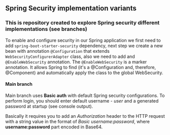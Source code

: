 ## Spring Security implementation variants
### This is repository created to explore Spring security different implementations (see branches)

To enable and configure security in our Spring application we first need to add `spring-boot-starter-security` dependency, next step we create a new bean with annotation `@Configuration` that extends `WebSecurityConfigurerAdapter` class, also we need to add and `@EnableWebSecurity` annotation. The `@EnableWebSecurity` is a marker annotation. It allows Spring to find (it's a @Configuration and, therefore, @Component) and automatically apply the class to the global WebSecurity.

#### Main branch
Main branch uses **Basic auth** with default Spring security configurations. To perform login, you should enter default username - *user*
 and a generated password at startup (see console output).
 
 Basically it requires you to add an *Authorization* header to the HTTP request with a string value 
in the format of *Basic username:password*, where **username:password** part encoded in Base64.
